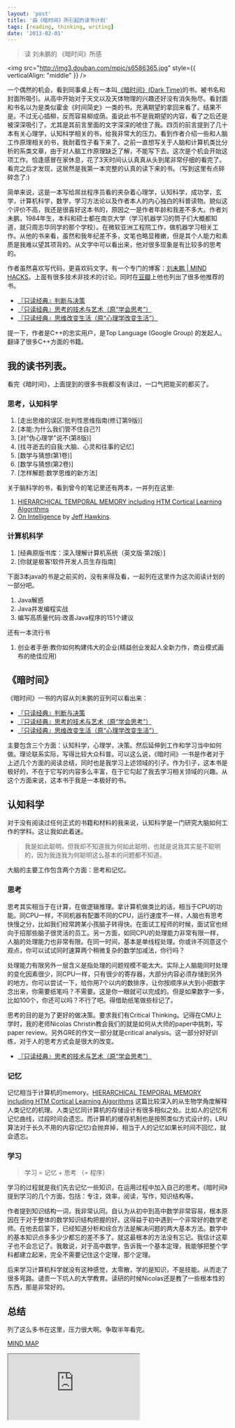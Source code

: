 ```yaml
---
layout: 'post'
title: '由《暗时间》所引起的读书计划'
tags: [reading, thinking, writing]
date: '2013-02-01'
---
```


> 读 刘未鹏的 《暗时间》所感

<img src="http://img3.douban.com/mpic/s6586365.jpg" style={{ verticalAlign: "middle" }} />

一个偶然的机会，看到同事桌上有一本叫[《暗时间》(Dark Time)](http://book.douban.com/subject/6709809/)的书。被书名和封面所吸引。从高中开始对于天文以及天体物理的兴趣还好没有消失殆尽。看封面和书名以为是类似霍金《时间简史》一类的书。充满期望的拿回来看了。结果不是。不过无心插柳，反而容易柳成荫。虽说此书不是我期望的内容，看了之后还是被深深吸引了。尤其是其前言里面的文字深深的唬住了我。四页的前言提到了几十本有关心理学，认知科学相关的书，给我非常大的压力。看到作者介绍一些和人脑工作原理相关的书，我耐着性子看下来了。之前一直想写关于人脑和计算机类比分析的系类文章，由于对人脑工作原理缺乏了解，不能写下去。这次是个机会开始这项工作。恰逢感冒在家休息，花了3天时间认认真真从头到尾非常仔细的看完了。看完之后才发现，这居然是我第一本完整的认真的读下来的书。（写到这里有点碎碎念了:)

简单来说，这是一本写给屌丝程序员看的夹杂着心理学，认知科学，成功学，玄学，计算机科学，数学，学习方法论以及作者本人的内心独白的科普读物。貌似这个评价不高，我还是很喜好这本书的，原因之一是作者年龄和我差不多大。作者刘未鹏，1984年生，本科和硕士都在南京大学（学习机器学习的筒子们大概都知道，就只周志华同学的那个学校）。在微软亚洲工程院工作，做机器学习相关工作。从他的书来看，虽然和我年纪差不多，文笔也略显稚嫩，但是其个人能力和素质是我难以望其项背的。从文字中可以看出来，他对很多现象是有比较多的思考的。

作者虽然喜欢写代码，更喜欢码文字。有一个专门的博客：[刘未鹏 | MIND HACKS](http://mindhacks.cn/)。上面有很多技术非技术的讨论。同时在[豆瓣](http://www.douban.com/people/pongba/)上他也列出了很多他推荐的书。

- [『只读经典』判断与决策](http://book.douban.com/doulist/197706/)
- [『只读经典』思考的技术与艺术（原“学会思考”）](http://book.douban.com/doulist/127649/)
- [『只读经典』思维改变生活（原“心理学改变生活”）](http://book.douban.com/doulist/46003/)

提一下，作者是C++的忠实用户，是Top Language (Google Group) 的发起人。翻译了很多C++方面的书籍。

## 我的读书列表。

看完《暗时间》，上面提到的很多书我都没有读过，一口气把能买的都买了。

### 思考，认知科学

1. [走出思维的误区:批判性思维指南(修订第9版)]
2. [本能:为什么我们管不住自己?]
3. [对"伪心理学"说不(第8版)]
4. [找寻逝去的自我:大脑、心灵和往事的记忆]
5. [数学与猜想(第1卷)]
6. [数学与猜想(第2卷)]
7. [怎样解题:数学思维的新方法]

关于脑科学的书，看到曾今的笔记里还有两本，一并列在这里:

1. [HIERARCHICAL TEMPORAL MEMORY including HTM Cortical Learning Algorithms](http://www.numenta.com/htm-overview/education/HTM_CorticalLearningAlgorithms.pdf)
2. [On Intelligence](http://www.amazon.com/On-Intelligence-Jeff-Hawkins/dp/B000GQLCVE) by [Jeff Hawkins](http://en.wikipedia.org/wiki/Jeff_Hawkins).

### 计算机科学

1. [经典原版书库：深入理解计算机系统（英文版·第2版）]
2. [你就是极客!软件开发人员生存指南]

下面3本java的书是之前买的，没有来得及看，一起列在这里作为这次阅读计划的一部分吧。

1. Java解惑
2. Java并发编程实战
3. 编写高质量代码:改善Java程序的151个建议

还有一本流行书

1. 创业者手册:教你如何构建伟大的企业(精益创业发起人全新力作，商业模式画布的绝佳应用)

## 《暗时间》

《暗时间》一书的内容从刘未鹏的豆列可以看出来：

- [『只读经典』判断与决策](http://book.douban.com/doulist/197706/)
- [『只读经典』思考的技术与艺术（原“学会思考”）](http://book.douban.com/doulist/127649/)
- [『只读经典』思维改变生活（原“心理学改变生活”）](http://book.douban.com/doulist/46003/)

主要包含三个方面：认知科学，心理学，决策。然后延伸到工作和学习当中如何做。理论联系实际，写得比较大众科普。可以这么说，《暗时间》一书是作者对于上述几个方面的阅读总结，同时也是我学习上述领域的引子。作为引子，这本书是极好的，不在于它写的内容多么丰富，在于它勾起了我去学习相关领域的兴趣。从这个方面来说，这本书于我是一本极好的书。

## 认知科学

对于没有阅读过任何正式的书籍和材料的我来说，认知科学是一门研究大脑如何工作的学科。这让我如此着迷。

> 我是如此聪明，但我却不知道我为何如此聪明，也就是说我其实是不聪明的，因为我连我为何聪明这么基本的问题都不知道。

大脑的主要工作包含两个方面：思考和记忆。

### 思考

思考其实相当于在计算，在做逻辑推理。拿计算机做类比的话，相当于CPU的功能。同CPU一样，不同机器有配置不同的CPU，运行速度不一样，人脑也有思考快慢之分，比如我们经常跨某小孩脑子转得快。在面试工程师的时候，面试官也倾向于招那些脑子很灵活的员工。另一方面，如同CPU的处理能力非常有限一样，人脑的处理能力也非常有限。在同一时间，基本是单线程处理。你或许不同意这个观点，你可以试试同时速算两个稍微复杂的数学加减法，你行吗？

处理能力有限另外一层含义是指处理的问题规模不能太大。实际上人脑能同时处理的变化因素很少，同CPU一样，只有很少的寄存器，大部分内容必须存储到另外的地方。你可以尝试一下，给你用7个以内的数排序，让你按顺序从大到小把数字念出来，你需要纸笔吗？不需要。这是你一眼就可以完成的。但是如果数字一多，比如100个，你还可以吗？不行了吧。得借助纸笔做些标记了。

思考的目的是为了更好的做决策。要求我们有Critical Thinking。记得在CMU上学时，我的老师Nicolas Christin教会我们的就是如何从大师的paper中挑刺，写paper review。另外GRE的作文一部分就是critical analysis。这一部分好好训练，对于人的思考方式会是很大的改变。

- [『只读经典』思考的技术与艺术（原“学会思考”）](http://book.douban.com/doulist/127649/)

### 记忆

记忆相当于计算机的memory。[HIERARCHICAL TEMPORAL MEMORY including HTM Cortical Learning Algorithms](http://www.numenta.com/htm-overview/education/HTM_CorticalLearningAlgorithms.pdf) 这篇比较深入的从生物学角度解释人类记忆的机理。人类记忆同计算机的存储设计有很多相似之处。比如人的记忆有记忆曲线，过段时间会遗忘。而计算机的缓存机制也是按照类似方式设计的，LRU算法对于长久不用的内容(记忆)会抛弃掉，相当于人的记忆如果长时间不回忆，就会遗忘。

### 学习

> 学习 = 记忆 + 思考 （= 程序）

学习的过程就是我们先去记忆一些知识，在运用过程中加入自己的思考。《暗时间》提到学习的几个方面，包括：专注，效率，阅读，写作，知识结构等。

作者提到知识结构一词，我非常认同。自认为从初中到高中数学非常容易，根本原因在于对于整体的数学知识结构把握的好。这得益于初中遇到一个非常好的数学老师。在他去启蒙下，已经知道分析和综合方法是解决问题的两大基本方法。数学中的基本知识点多多少少都忘的差不多了。就这最根本的方法没有忘记。我估计这辈子也不会忘记了。我敢说，对于高中数学，告诉我一个基本定理，我能够把整个学科都建立起来，完全不需要记住这个定理，那个定理。

后来学习计算机科学就没有这种感觉，太零散，学的是知识，不是技能。从而走了很多弯路。谴责一下坑人的大学教育。读研的时候Nicolas还是教了一些根本性的东西，那是非常好的。

## 总结

列了这么多书在这里，压力很大啊。争取半年看完。

[MIND MAP](https://app.wisemapping.com/c/maps/97768/public)

<iframe style={{ width: "700px", height: "800px", border: "1px solid black" }} src="https://app.wisemapping.com/c/maps/97768/embed?zoom=1"></iframe>
